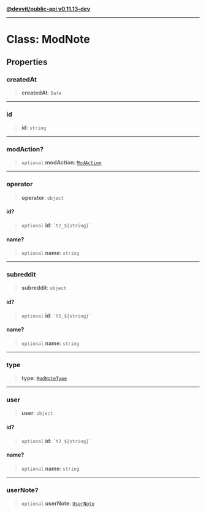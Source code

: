 [**@devvit/public-api v0.11.13-dev**](../../README.md)

---

# Class: ModNote

## Properties

<a id="createdat"></a>

### createdAt

> **createdAt**: `Date`

---

<a id="id"></a>

### id

> **id**: `string`

---

<a id="modaction"></a>

### modAction?

> `optional` **modAction**: [`ModAction`](../interfaces/ModAction.md)

---

<a id="operator"></a>

### operator

> **operator**: `object`

#### id?

> `optional` **id**: `` `t2_${string}` ``

#### name?

> `optional` **name**: `string`

---

<a id="subreddit"></a>

### subreddit

> **subreddit**: `object`

#### id?

> `optional` **id**: `` `t5_${string}` ``

#### name?

> `optional` **name**: `string`

---

<a id="type"></a>

### type

> **type**: [`ModNoteType`](../type-aliases/ModNoteType.md)

---

<a id="user"></a>

### user

> **user**: `object`

#### id?

> `optional` **id**: `` `t2_${string}` ``

#### name?

> `optional` **name**: `string`

---

<a id="usernote"></a>

### userNote?

> `optional` **userNote**: [`UserNote`](../type-aliases/UserNote.md)
